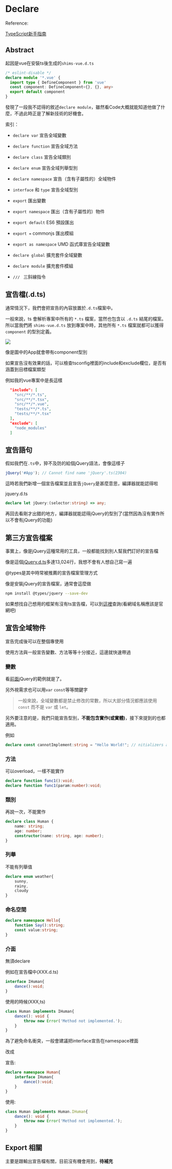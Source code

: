 # Declare

Reference:

[TypeScript新手指南](https://willh.gitbook.io/typescript-tutorial/basics/declaration-files)



## Abstract

起因是vue在安裝ts後生成的`shims-vue.d.ts`

```typescript
/* eslint-disable */
declare module '*.vue' {
  import type { DefineComponent } from 'vue'
  const component: DefineComponent<{}, {}, any>
  export default component
}

```

發現了一段我不認得的敘述`declare module`，雖然看Code大概就能知道他做了什麼，不過此時正是了解新技術的好機會。


索引：

- `declare var` 宣告全域變數

- `declare function` 宣告全域方法

- `declare class` 宣告全域類別

- `declare enum` 宣告全域列舉型別

- `declare namespace` 宣告（含有子屬性的）全域物件

- `interface` 和 `type` 宣告全域型別

- `export` 匯出變數

- `export namespace` 匯出（含有子屬性的）物件

- `export default` ES6 預設匯出

- `export =` commonjs 匯出模組

- `export as namespace` UMD 函式庫宣告全域變數

- `declare global` 擴充套件全域變數

- `declare module` 擴充套件模組

- `/// ` 三斜線指令



## 宣告檔(.d.ts)

通常情況下，我們會把宣告的內容放置於`.d.ts`檔案中。

一般來說，ts 會解析專案中所有的 `*.ts` 檔案，當然也包含以 `.d.ts` 結尾的檔案。所以當我們將 `shims-vue.d.ts` 放到專案中時，其他所有 `*.ts` 檔案就都可以獲得 `component` 的型別定義。

![](https://upload.cc/i1/2021/12/21/m2gIUz.png)

像是圖中的App就會帶有component型別



如果宣告沒有效果的話，可以檢查tsconfig裡面的include和exclude欄位，是否有涵蓋到目標檔案類型

例如我的vue專案中是長這樣

```json
  "include": [
    "src/**/*.ts",
    "src/**/*.tsx",
    "src/**/*.vue",
    "tests/**/*.ts",
    "tests/**/*.tsx"
  ],
  "exclude": [
    "node_modules"
  ]
```



## 宣告語句

假如我們在`.ts`中，猝不及防的給個jQuery語法，會像這樣子

```typescript
jQuery('#App'); // Cannot find name 'jQuery'.ts(2304)
```



這時若我們新增一個宣告檔案並且宣告`jQuery`是甚麼意思，編譯器就能認得啦

jquery.d.ts

```typescript
declare let jQuery:(selector:string) => any;
```

再回去看剛才出錯的地方，編譯器就能認得jQuery的型別了(當然因為沒有實作所以不會有jQuery的功能)



## 第三方宣告檔案

事實上，像是jQuery這種常用的工具，一般都能找到別人幫我們訂好的宣告檔

像是這個[jQuery.d.ts](https://github.com/DefinitelyTyped/DefinitelyTyped/blob/master/types/jquery/JQuery.d.ts)多達13,024行，我想不會有人想自己寫一遍



@types是其中時常被推薦的宣告檔案管理方式

像是安裝jQuery的宣告檔案，通常會這麼做

```bash
npm install @types/jquery --save-dev
```

如果想找自己想用的框架有沒有ts宣告檔，可以到[這裡](https://www.typescriptlang.org/dt/search?search=)查詢(看網域名稱應該是官網吧)



## 宣告全域物件

宣告完成後可以在整個專使用

使用方法與一般宣告變數、方法等等十分接近，這邊就快速帶過



### 變數

看[前面](#宣告語句)jQuery的範例就是了。

另外視需求也可以用`var` `const`等等關鍵字

> 一般來說，全域變數都是禁止修改的常數，所以大部分情況都應該使用 `const` 而不是 `var` 或 `let`。



另外要注意的是，我們只能宣告型別，**不能包含實作(或實體)**，接下來提到的也都適用。

例如

```typescript
declare const cannotImplement:string = "Hello World!"; // nitializers are not allowed in ambient contexts.
```



### 方法

可以overload，一樣不能實作

```typescript
declare function func1():void;
declare function func1(param:number):void;
```



### 類別

再說一次，不能實作

```typescript
declare class Human {
    name: string;
    age: number;
    constructor(name: string, age: number);
}
```



### 列舉

不能有列舉值

```typescript
declare enum weather{
    sunny,
    rainy,
    cloudy
}
```



### 命名空間

```typescript
declare namespace Hello{
    function Say():string;
    const value:string;
}
```



### 介面

無須declare

例如在宣告檔中(XXX.d.ts)

```typescript
interface IHuman{
    dance():void;
}
```

使用的時候(XXX,ts)

```typescript
class Human implements IHuman{
    dance(): void {
        throw new Error('Method not implemented.');
    }
}
```

為了避免命名衝突，一般會建議把interface宣告在namespace裡面

改成

宣告:

```typescript
declare namespace Human{
    interface IHuman{
        dance():void;
    }
}
```

使用:

```typescript
class Human implements Human.IHuman{
    dance(): void {
        throw new Error('Method not implemented.');
    }
}
```





## Export 相關

主要是跟輸出宣告檔有關，目前沒有機會用到，**待補充**